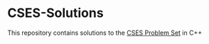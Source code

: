 # CSES-Solutions
This repository contains solutions to the [CSES Problem Set](https://cses.fi/problemset/list/) in C++
